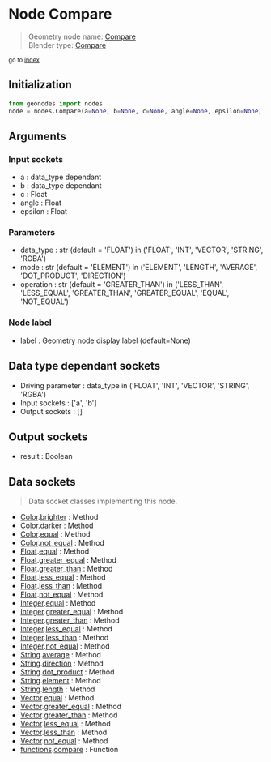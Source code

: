 
# Node Compare

> Geometry node name: [Compare](https://docs.blender.org/manual/en/latest/modeling/geometry_nodes/utilities/compare.html)<br>
  Blender type: [Compare](https://docs.blender.org/api/current/bpy.types.FunctionNodeCompare.html)
  
<sub>go to [index](/docs/index.md)</sub>

Initialization
--------------
```python
from geonodes import nodes
node = nodes.Compare(a=None, b=None, c=None, angle=None, epsilon=None, data_type='FLOAT', mode='ELEMENT', operation='GREATER_THAN', label=None)
```



## Arguments


### Input sockets

- a : data_type dependant
- b : data_type dependant
- c : Float
- angle : Float
- epsilon : Float

### Parameters

- data_type : str (default = 'FLOAT') in ('FLOAT', 'INT', 'VECTOR', 'STRING', 'RGBA')
- mode : str (default = 'ELEMENT') in ('ELEMENT', 'LENGTH', 'AVERAGE', 'DOT_PRODUCT', 'DIRECTION')
- operation : str (default = 'GREATER_THAN') in ('LESS_THAN', 'LESS_EQUAL', 'GREATER_THAN', 'GREATER_EQUAL', 'EQUAL', 'NOT_EQUAL')

### Node label

- label : Geometry node display label (default=None)

## Data type dependant sockets

- Driving parameter : data_type in ('FLOAT', 'INT', 'VECTOR', 'STRING', 'RGBA')
- Input sockets  : ['a', 'b']
- Output sockets : []   
  
  

## Output sockets

- result : Boolean

## Data sockets

> Data socket classes implementing this node.
  
  
- [Color](/docs/sockets/Color.md).[brighter](/docs/sockets/Color.md#brighter) : Method
- [Color](/docs/sockets/Color.md).[darker](/docs/sockets/Color.md#darker) : Method
- [Color](/docs/sockets/Color.md).[equal](/docs/sockets/Color.md#equal) : Method
- [Color](/docs/sockets/Color.md).[not_equal](/docs/sockets/Color.md#not_equal) : Method
- [Float](/docs/sockets/Float.md).[equal](/docs/sockets/Float.md#equal) : Method
- [Float](/docs/sockets/Float.md).[greater_equal](/docs/sockets/Float.md#greater_equal) : Method
- [Float](/docs/sockets/Float.md).[greater_than](/docs/sockets/Float.md#greater_than) : Method
- [Float](/docs/sockets/Float.md).[less_equal](/docs/sockets/Float.md#less_equal) : Method
- [Float](/docs/sockets/Float.md).[less_than](/docs/sockets/Float.md#less_than) : Method
- [Float](/docs/sockets/Float.md).[not_equal](/docs/sockets/Float.md#not_equal) : Method
- [Integer](/docs/sockets/Integer.md).[equal](/docs/sockets/Integer.md#equal) : Method
- [Integer](/docs/sockets/Integer.md).[greater_equal](/docs/sockets/Integer.md#greater_equal) : Method
- [Integer](/docs/sockets/Integer.md).[greater_than](/docs/sockets/Integer.md#greater_than) : Method
- [Integer](/docs/sockets/Integer.md).[less_equal](/docs/sockets/Integer.md#less_equal) : Method
- [Integer](/docs/sockets/Integer.md).[less_than](/docs/sockets/Integer.md#less_than) : Method
- [Integer](/docs/sockets/Integer.md).[not_equal](/docs/sockets/Integer.md#not_equal) : Method
- [String](/docs/sockets/String.md).[average](/docs/sockets/String.md#average) : Method
- [String](/docs/sockets/String.md).[direction](/docs/sockets/String.md#direction) : Method
- [String](/docs/sockets/String.md).[dot_product](/docs/sockets/String.md#dot_product) : Method
- [String](/docs/sockets/String.md).[element](/docs/sockets/String.md#element) : Method
- [String](/docs/sockets/String.md).[length](/docs/sockets/String.md#length) : Method
- [Vector](/docs/sockets/Vector.md).[equal](/docs/sockets/Vector.md#equal) : Method
- [Vector](/docs/sockets/Vector.md).[greater_equal](/docs/sockets/Vector.md#greater_equal) : Method
- [Vector](/docs/sockets/Vector.md).[greater_than](/docs/sockets/Vector.md#greater_than) : Method
- [Vector](/docs/sockets/Vector.md).[less_equal](/docs/sockets/Vector.md#less_equal) : Method
- [Vector](/docs/sockets/Vector.md).[less_than](/docs/sockets/Vector.md#less_than) : Method
- [Vector](/docs/sockets/Vector.md).[not_equal](/docs/sockets/Vector.md#not_equal) : Method
- [functions](/docs/sockets/functions.md).[compare](/docs/sockets/functions.md#compare) : Function
  
